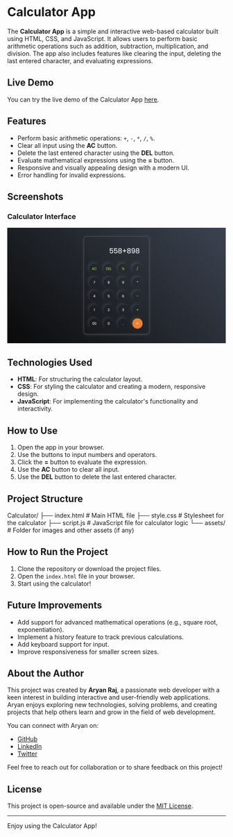 # Calculator App

The **Calculator App** is a simple and interactive web-based calculator built using HTML, CSS, and JavaScript. It allows users to perform basic arithmetic operations such as addition, subtraction, multiplication, and division. The app also includes features like clearing the input, deleting the last entered character, and evaluating expressions.

## Live Demo

You can try the live demo of the Calculator App [here](#).

## Features

- Perform basic arithmetic operations: `+`, `-`, `*`, `/`, `%`.
- Clear all input using the **AC** button.
- Delete the last entered character using the **DEL** button.
- Evaluate mathematical expressions using the **=** button.
- Responsive and visually appealing design with a modern UI.
- Error handling for invalid expressions.

## Screenshots

### Calculator Interface

![Calculator Interface](assets/Screenshot.png)

## Technologies Used

- **HTML**: For structuring the calculator layout.
- **CSS**: For styling the calculator and creating a modern, responsive design.
- **JavaScript**: For implementing the calculator's functionality and interactivity.

## How to Use

1. Open the app in your browser.
2. Use the buttons to input numbers and operators.
3. Click the **=** button to evaluate the expression.
4. Use the **AC** button to clear all input.
5. Use the **DEL** button to delete the last entered character.

## Project Structure
Calculator/ ├── index.html # Main HTML file ├── style.css # Stylesheet for the calculator ├── script.js # JavaScript file for calculator logic └── assets/ # Folder for images and other assets (if any)


## How to Run the Project

1. Clone the repository or download the project files.
2. Open the `index.html` file in your browser.
3. Start using the calculator!

## Future Improvements

- Add support for advanced mathematical operations (e.g., square root, exponentiation).
- Implement a history feature to track previous calculations.
- Add keyboard support for input.
- Improve responsiveness for smaller screen sizes.

## About the Author

This project was created by **Aryan Raj**, a passionate web developer with a keen interest in building interactive and user-friendly web applications. Aryan enjoys exploring new technologies, solving problems, and creating projects that help others learn and grow in the field of web development.

You can connect with Aryan on:

- [GitHub](https://github.com/geeksaryan)  
- [LinkedIn](https://linkedin.com/in/aryan-kumar-220791278)  
- [Twitter](https://x.com/aryanraj7981)

Feel free to reach out for collaboration or to share feedback on this project!

## License

This project is open-source and available under the [MIT License](https://opensource.org/licenses/MIT).

---
Enjoy using the Calculator App!